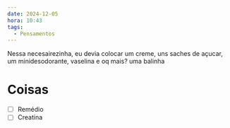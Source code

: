 ```yaml
---
date: 2024-12-05
hora: 10:43
tags:
  - Pensamentos
---
```





Nessa necesairezinha, eu devia colocar um creme, uns saches de açucar, um minidesodorante, vaselina e oq mais? uma balinha

# Coisas
- [ ] Remédio
- [ ] Creatina